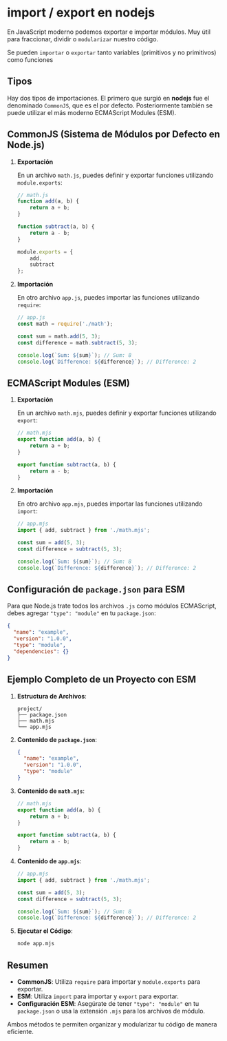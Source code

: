 # import / export en nodejs
En JavaScript moderno podemos exportar e importar módulos. Muy útil para fraccionar, dividir o `modularizar` nuestro código.

Se pueden `importar` o `exportar` tanto variables (primitivos y no primitivos) como funciones


## Tipos

Hay dos tipos de importaciones.
El primero que surgió en **nodejs** fue el denominado `CommonJS`, que es el por defecto.
Posteriormente también se puede utilizar el más moderno ECMAScript Modules (ESM).


## CommonJS (Sistema de Módulos por Defecto en Node.js)

1. **Exportación**

   En un archivo `math.js`, puedes definir y exportar funciones utilizando `module.exports`:

   ```javascript
   // math.js
   function add(a, b) {
       return a + b;
   }

   function subtract(a, b) {
       return a - b;
   }

   module.exports = {
       add,
       subtract
   };
   ```

2. **Importación**

   En otro archivo `app.js`, puedes importar las funciones utilizando `require`:

   ```javascript
   // app.js
   const math = require('./math');

   const sum = math.add(5, 3);
   const difference = math.subtract(5, 3);

   console.log(`Sum: ${sum}`); // Sum: 8
   console.log(`Difference: ${difference}`); // Difference: 2
   ```

## ECMAScript Modules (ESM)

1. **Exportación**

   En un archivo `math.mjs`, puedes definir y exportar funciones utilizando `export`:

   ```javascript
   // math.mjs
   export function add(a, b) {
       return a + b;
   }

   export function subtract(a, b) {
       return a - b;
   }
   ```

2. **Importación**

   En otro archivo `app.mjs`, puedes importar las funciones utilizando `import`:

   ```javascript
   // app.mjs
   import { add, subtract } from './math.mjs';

   const sum = add(5, 3);
   const difference = subtract(5, 3);

   console.log(`Sum: ${sum}`); // Sum: 8
   console.log(`Difference: ${difference}`); // Difference: 2
   ```

## Configuración de `package.json` para ESM

Para que Node.js trate todos los archivos `.js` como módulos ECMAScript, debes agregar `"type": "module"` en tu `package.json`:

```json
{
  "name": "example",
  "version": "1.0.0",
  "type": "module",
  "dependencies": {}
}
```

## Ejemplo Completo de un Proyecto con ESM

1. **Estructura de Archivos**:
   ```
   project/
   ├── package.json
   ├── math.mjs
   └── app.mjs
   ```

2. **Contenido de `package.json`**:
   ```json
   {
     "name": "example",
     "version": "1.0.0",
     "type": "module"
   }
   ```

3. **Contenido de `math.mjs`**:
   ```javascript
   // math.mjs
   export function add(a, b) {
       return a + b;
   }

   export function subtract(a, b) {
       return a - b;
   }
   ```

4. **Contenido de `app.mjs`**:
   ```javascript
   // app.mjs
   import { add, subtract } from './math.mjs';

   const sum = add(5, 3);
   const difference = subtract(5, 3);

   console.log(`Sum: ${sum}`); // Sum: 8
   console.log(`Difference: ${difference}`); // Difference: 2
   ```

5. **Ejecutar el Código**:
   ```bash
   node app.mjs
   ```

## Resumen

- **CommonJS**: Utiliza `require` para importar y `module.exports` para exportar.
- **ESM**: Utiliza `import` para importar y `export` para exportar.
- **Configuración ESM**: Asegúrate de tener `"type": "module"` en tu `package.json` o usa la extensión `.mjs` para los archivos de módulo.

Ambos métodos te permiten organizar y modularizar tu código de manera eficiente.